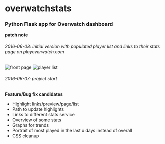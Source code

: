 # overwatchstats

### Python Flask app for Overwatch dashboard


**patch note**
###### 2016-06-08: initial version with populated player list and links to their stats page on playoverwatch.com
![front page](http://i.imgur.com/9VuNFId.png)
![player list](http://i.imgur.com/SCiuNsp.png)
###### 2016-06-07: project start


**Feature/Bug fix candidates**
- Highlight links/preview/page/list
- Path to update highlights
- Links to different stats service
- Overview of some stats
- Graphs for trends
- Portrait of most played in the last x days instead of overall
- CSS cleanup

